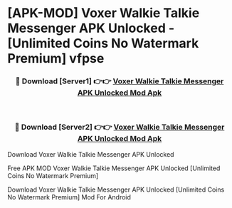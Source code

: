 # [APK-MOD] Voxer Walkie Talkie Messenger APK Unlocked - [Unlimited Coins No Watermark Premium] vfpse



<div align="center">
<h3>🔴 Download [Server1] 👉👉 <a href="https://momento.my/?title=Voxer_Walkie_Talkie_Messenger_APK_Unlocked">Voxer Walkie Talkie Messenger APK Unlocked Mod Apk</a></h3><br>

<h3>🔴 Download [Server2] 👉👉 <a href="https://momento.my/?title=Voxer_Walkie_Talkie_Messenger_APK_Unlocked">Voxer Walkie Talkie Messenger APK Unlocked Mod Apk</a></h3>
</div>



Download Voxer Walkie Talkie Messenger APK Unlocked 

Free APK MOD Voxer Walkie Talkie Messenger APK Unlocked [Unlimited Coins No Watermark Premium]

Download Voxer Walkie Talkie Messenger APK Unlocked [Unlimited Coins No Watermark Premium] Mod For Android
